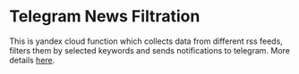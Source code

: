 # Telegram News Filtration

This is yandex cloud function which collects data from different rss feeds, filters them by selected keywords and sends notifications to telegram. More details [here](https://bakuteev.website.yandexcloud.net/posts/blog-telegram-news-filtration-aggregation). 
